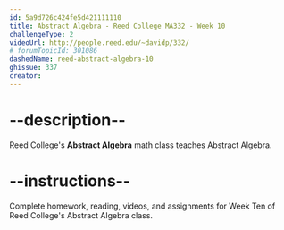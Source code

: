 ```yaml
---
id: 5a9d726c424fe5d421111110
title: Abstract Algebra - Reed College MA332 - Week 10
challengeType: 2
videoUrl: http://people.reed.edu/~davidp/332/
# forumTopicId: 301086
dashedName: reed-abstract-algebra-10
ghissue: 337
creator: 
---
```


# --description--

Reed College's __Abstract Algebra__ math class teaches Abstract Algebra.

# --instructions--

Complete homework, reading, videos, and assignments for Week Ten of Reed College's Abstract Algebra class.